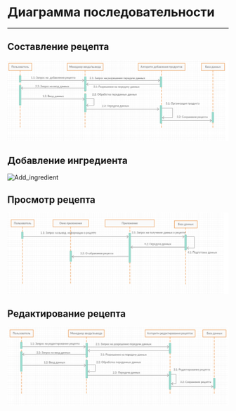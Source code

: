 # Диаграмма последовательности
---
## Составление рецепта

![Create_recipe](https://github.com/Belevic/Recipe_Book/blob/master/Documentation/Diagrams/Sequence/CreateRecipeSec.png)


## Добавление ингредиента

![Add_ingredient](https://github.com/Belevic/Recipe_Book/blob/master/Documentation/Diagrams/Secuence/AddProductSec.png)


## Просмотр рецепта

![Check_recipe](https://github.com/Belevic/Recipe_Book/blob/master/Documentation/Diagrams/Sequence/ChekRecipeSec.png)


## Редактирование рецепта

![Change_recipe](https://github.com/Belevic/Recipe_Book/blob/master/Documentation/Diagrams/Sequence/ChangeRecipeSec.png)
